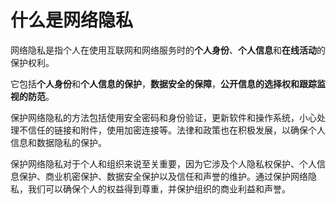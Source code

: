# 什么是网络隐私

网络隐私是指个人在使用互联网和网络服务时的**个人身份**、**个人信息**和**在线活动**的保护权利。

它包括**个人身份**和**个人信息的保护**，**数据安全的保障**，**公开信息的选择权和跟踪监视的防范**。

保护网络隐私的方法包括使用安全密码和身份验证，更新软件和操作系统，小心处理不信任的链接和附件，使用加密连接等。法律和政策也在积极发展，以确保个人信息和数据隐私的保护。

保护网络隐私对于个人和组织来说至关重要，因为它涉及个人隐私权保护、个人信息保护、商业机密保护、数据安全保护以及信任和声誉的维护。通过保护网络隐私，我们可以确保个人的权益得到尊重，并保护组织的商业利益和声誉。


